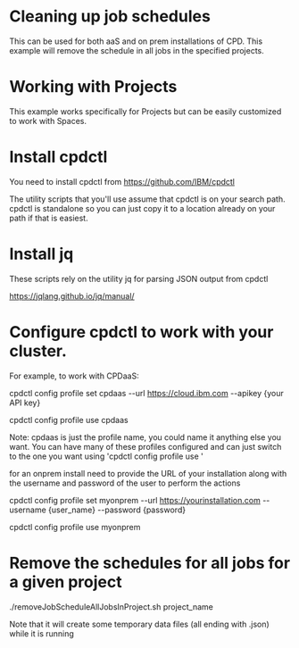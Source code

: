 # Cleaning up job schedules
This can be used for both aaS and on prem installations of CPD. This example will remove the schedule in all jobs in the specified projects.

# Working with Projects

This example works specifically for Projects but can be easily customized to work with Spaces.

# Install cpdctl

You need to install cpdctl from https://github.com/IBM/cpdctl

The utility scripts that you'll use assume that cpdctl is on your search path. cpdctl is standalone so you can just copy it to a location already on your path if that is easiest.

# Install jq

These scripts rely on the utility jq for parsing JSON output from cpdctl

https://jqlang.github.io/jq/manual/

# Configure cpdctl to work with your cluster.

For example, to work with CPDaaS:

cpdctl config profile set cpdaas --url https://cloud.ibm.com --apikey {your API key}

cpdctl config profile use cpdaas

Note: cpdaas is just the profile name, you could name it anything else you want.  You can have many of these profiles configured and can just switch to the one you want using 'cpdctl config profile use '


for an onprem install need to provide the URL of your installation along with the username and password of the user to perform the actions

cpdctl config profile set myonprem --url https://yourinstallation.com --username {user_name} --password {password}

cpdctl config profile use myonprem

# Remove the schedules for all jobs for a given project

./removeJobScheduleAllJobsInProject.sh project_name

Note that it will create some temporary data files (all ending with .json) while it is running

